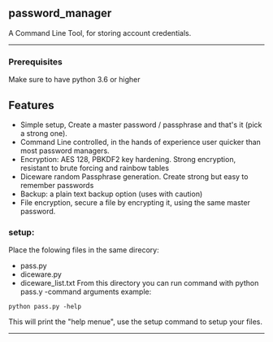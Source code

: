 ## password_manager
A Command Line Tool, for storing account credentials. 

---
### Prerequisites
Make sure to have python 3.6 or higher

## Features

* Simple setup, Create a master password / passphrase and that's it (pick a strong one).
* Command Line controlled, in the hands of experience user quicker than most password managers.  
* Encryption: AES 128, PBKDF2 key hardening. Strong encryption, resistant to brute forcing and rainbow tables
* Diceware random Passphrase generation. Create strong but easy to remember passwords
* Backup: a plain text backup option (uses with caution)
* File encryption, secure a file by encrypting it, using the same master password.



### setup:
Place the folowing files in the same direcory: 
* pass.py
* diceware.py
* diceware_list.txt
From this directory you can run command with python pass.y -command arguments
example:
```
python pass.py -help
```
This will print the "help menue",
use the setup command to setup your files.

--- 
